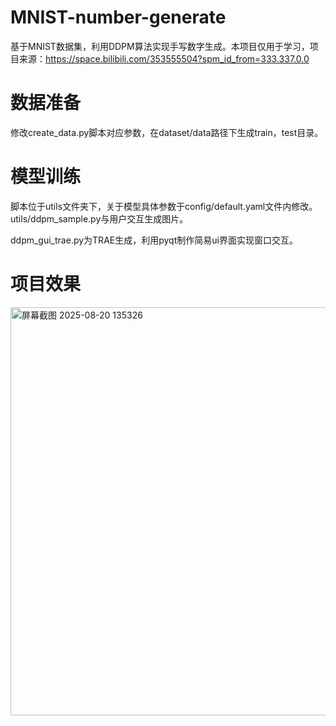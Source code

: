 # MNIST-number-generate
基于MNIST数据集，利用DDPM算法实现手写数字生成。本项目仅用于学习，项目来源：https://space.bilibili.com/353555504?spm_id_from=333.337.0.0

# 数据准备
修改create_data.py脚本对应参数，在dataset/data路径下生成train，test目录。

# 模型训练
脚本位于utils文件夹下，关于模型具体参数于config/default.yaml文件内修改。utils/ddpm_sample.py与用户交互生成图片。


ddpm_gui_trae.py为TRAE生成，利用pyqt制作简易ui界面实现窗口交互。


# 项目效果
<img width="819" height="653" alt="屏幕截图 2025-08-20 135326" src="https://github.com/user-attachments/assets/771d5921-ccae-4183-8b3c-6f386d73abe1" />
